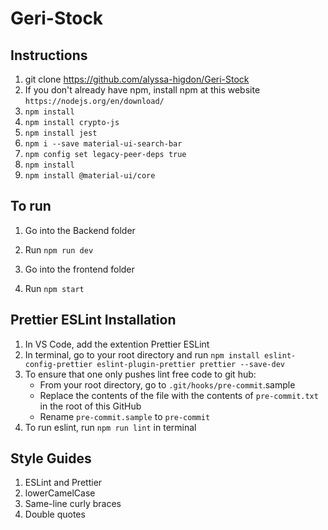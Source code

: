 # Geri-Stock

## Instructions
1) git clone https://github.com/alyssa-higdon/Geri-Stock
2) If you don't already have npm, install npm at this website ```https://nodejs.org/en/download/```
3) ```npm install```
4) ```npm install crypto-js```
4) ```npm install jest```
5) ```npm i --save material-ui-search-bar```
6) ```npm config set legacy-peer-deps true```
7) ```npm install```
8) ```npm install @material-ui/core```

## To run
1) Go into the Backend folder
2) Run ```npm run dev```

3) Go into the frontend folder
4) Run ```npm start```


## Prettier ESLint Installation
1) In VS Code, add the extention Prettier ESLint
2) In terminal, go to your root directory and run ```npm install eslint-config-prettier eslint-plugin-prettier prettier --save-dev```
3) To ensure that one only pushes lint free code to git hub:
     - From your root directory, go to ```.git/hooks/pre-commit```.sample
     - Replace the contents of the file with the contents of ```pre-commit.txt``` in the root of this GitHub
     - Rename ```pre-commit.sample``` to ```pre-commit```
4) To run eslint, run ```npm run lint``` in terminal

## Style Guides
1) ESLint and Prettier
2) lowerCamelCase
3) Same-line curly braces
4) Double quotes
